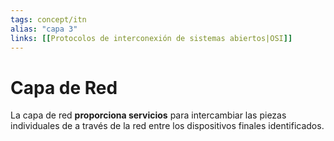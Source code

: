 ```yaml
---
tags: concept/itn
alias: "capa 3"
links: [[Protocolos de interconexión de sistemas abiertos|OSI]]
---
```


# Capa de Red

La capa de red **proporciona servicios** para intercambiar las piezas individuales de a través de la red entre los dispositivos finales identificados.
